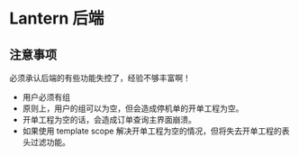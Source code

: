 # Lantern 后端



## 注意事项

必须承认后端的有些功能失控了，经验不够丰富啊！

- 用户必须有组
- 原则上，用户的组可以为空，但会造成停机单的开单工程为空。
- 开单工程为空的话，会造成订单查询主界面崩溃。
- 如果使用 template scope 解决开单工程为空的情况，但将失去开单工程的表头过滤功能。
